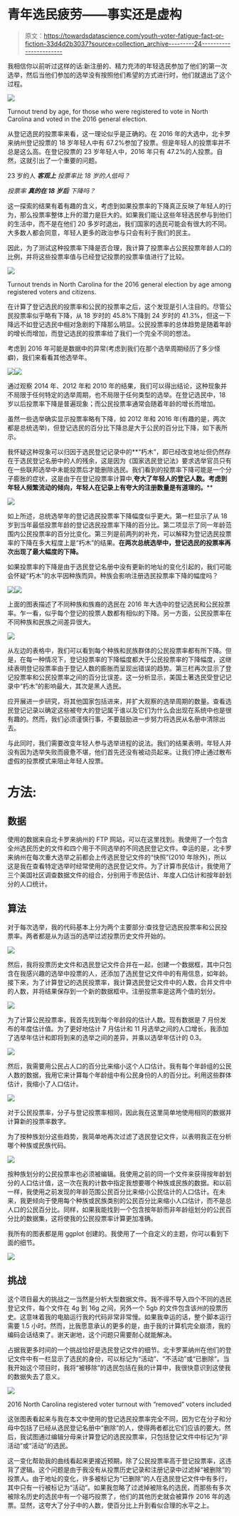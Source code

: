 # 青年选民疲劳——事实还是虚构

> 原文：<https://towardsdatascience.com/youth-voter-fatigue-fact-or-fiction-33d4d2b3037?source=collection_archive---------24----------------------->

我相信你以前听过这样的话:新注册的、精力充沛的年轻选民参加了他们的第一次选举，然后当他们参加的选举没有按照他们希望的方式进行时，他们就退出了这个过程。

![](img/9b8ed9891e619afc94c75c8faa6ac603.png)

Turnout trend by age, for those who were registered to vote in North Carolina and voted in the 2016 general election.

从登记选民的投票率来看，这一理论似乎是正确的。在 2016 年的大选中，北卡罗来纳州登记投票的 18 岁年轻人中有 67.2%参加了投票。但是年轻人的投票率并不总是这么高。在登记投票的 23 岁年轻人中，2016 年只有 47.2%的人投票。自然，这就引出了一个重要的问题。

23 岁的人 ***客观上*** *投票率比 18 岁的人低吗？*

*投票率* ***真的在 18 岁后*** *下降吗？*

这一探索的结果有着有趣的含义，考虑到如果投票率的下降真正反映了年轻人的行为，那么投票率整体上升的潜力是巨大的。如果我们能让这些年轻选民参与到他们的生活中，而不是在他们 20 多岁时退出，我们国家的选民可能会有很大的不同。大多数人都会同意，年轻人更多的政治参与只会有利于我们的民主。

因此，为了测试这种投票率下降是否合理，我计算了投票率占公民投票年龄人口的比例，并将这些投票率值与已经登记投票的投票率值进行了比较。

![](img/3059212ab610642d6201308585df7839.png)

Turnout trends in North Carolina for the 2016 general election by age among registered voters and citizens.

在计算了登记选民的投票率和公民的投票率之后，这个发现是引人注目的。尽管公民投票率似乎略有下降，从 18 岁时的 45.8%下降到 24 岁时的 41.3%，但这一下降远不如登记选民中相对急剧的下降那么明显。公民投票率的总体趋势是随着年龄的增长而增加，而登记选民的投票率给了我们一个完全不同的想法。

考虑到 2016 年可能是数据中的异常(考虑到我们在那个选举周期经历了多少怪癖)，我们来看看其他选举年。

![](img/c4fb09d212f46c754c4def926f5e606f.png)![](img/622cc6bfba6357912874432110ebc364.png)

通过观察 2014 年、2012 年和 2010 年的结果，我们可以得出结论，这种现象并不局限于任何特定的选举周期，也不局限于任何类型的选举。在登记选民中，18 岁以后投票率下降是普遍现象；而公民投票率通常会随着年龄的增长而增加。

虽然一些选举确实显示投票率略有下降，如 2012 年和 2016 年(有趣的是，两次都是总统选举)，但登记选民的百分比下降总是大于公民的百分比下降，如下表所示。

我怀疑这种现象可以归因于选民登记记录中的**“朽木”，即已经改变地址但仍然存在于选民登记名册中的人的残余，这是因为《国家选民登记法》要求选举官员只有在一些联邦选举中未能投票后才能删除选民。我们看到的投票率下降可能是一个分子膨胀的症状，这是由于在登记投票率计算中,**夸大了年轻人的登记人数。考虑到年轻人频繁流动的倾向，年轻人在记录上有夸大的注册数量是有道理的。****

![](img/89d93fb4f782606b2b64f59e7ce0ecf9.png)

如上所述，总统选举年的登记选民投票率下降幅度似乎更大。第一栏显示了从 18 岁到当年最低投票年龄的登记选民投票率下降的百分比。第二项显示了同一年龄范围内公民投票率的百分比变化。第三列是前两列的补充，可以解释为登记选民投票率的下降在多大程度上是“朽木”的结果。**在两次总统选举中，登记选民的投票率再次出现了最大幅度的下降。**

如果投票率的下降是由于选民登记名册中没有更新的地址的变化引起的，我们可能会怀疑“朽木”的水平因种族而异。种族会影响注册选民投票率下降的幅度吗？

![](img/3f15d2eda0eeef9df1e990bf347cb9fd.png)![](img/a07de20e2255c38d7adaea49c07fe4ed.png)

上面的图表描述了不同种族和族裔的选民在 2016 年大选中的登记选民和公民投票率。乍一看，似乎每个登记的投票人数都有相似的下降。另一方面，公民投票率在不同种族和民族之间差异很大。

![](img/bd95090292a31d83075bab9fad69ea60.png)

从左边的表格中，我们可以看到每个种族和民族群体的公民投票率都有所下降。但是，在每一种情况下，登记投票率的下降幅度都大于公民投票率的下降幅度，这继续表明登记投票率由于登记人数的膨胀而呈现出错误的趋势。第三栏再次显示了登记投票率和公民投票率之间的百分比误差。这一分析显示，美国土著选民受登记记录中“朽木”的影响最大，其次是黑人选民。

应开展进一步研究，将其他国家包括进来，并扩大观察的选举周期的数量。查看选民登记记录以确定这些被夸大的登记属于谁以及它们为什么会出现在系统中也是很有趣的。然而，我们必须谨慎行事，不要鼓励进一步努力将选民从名册中清除出去。

与此同时，我们需要改变年轻人参与选举进程的说法。我们的结果表明，年轻人并没有因为选举失败而疲惫不堪，他们首先还没有被动员起来。让我们停止通过散布虚假的投票模式来阻止年轻人投票。

# 方法:

## 数据

使用的数据来自北卡罗来纳州的 FTP 网站，可以在这里找到。我使用了一个包含全州选民历史的文件和四个用于不同选举的不同选民登记文件。幸运的是，北卡罗来纳州在每次重大选举之前都会上传选民登记文件的“快照”(2010 年除外)，所以这是我在查看特定选举时经常使用的选民登记文件。为了计算市民估计，我使用了三个美国社区调查数据文件的组合，分别用于市民估计、年度人口估计和按年龄划分的人口统计。

## 算法

对于每次选举，我的代码基本上分为两个主要部分:查找登记选民投票率和公民投票率。两者都是从为适当的选举过滤投票历史文件开始的。

![](img/479dca992f6c730ad7e429f2063e238a.png)

然后，我将投票历史文件和选民登记文件合并在一起，创建一个数据框，其中只包含在我感兴趣的选举中投票的人，还添加了选民登记文件中的有用信息，如年龄。接下来，为了计算登记的选民投票率，我计算选民登记文件中的人数，合并文件中的人数，并将结果保存到一个新的数据框中。注册投票率是这两个值的划分。

![](img/13d071a08723ecbcbc33d8b244d7d1f6.png)

为了计算公民投票率，我首先找到每个年龄段的估计人数。现有数据是 7 月份发布的年度估计值。为了更好地估计 7 月估计和 11 月选举之间的人口增长，我添加了选举年估计和即将到来的选举之间的差异，并乘以选举年估计的 0.3。

![](img/4cfc9658e65b3668d2e9d130fc4818ef.png)

然后，我需要用公民占人口的百分比来缩小这个人口估计。我有每个年龄组的公民人数的数据，我用它来计算每个年龄组中有公民身份的人的百分比。利用这些群体估计，我缩小了人口估计。

![](img/83288de9ee2b3153e820af64e4d00c95.png)

对于公民投票率，分子与登记投票率相同，因此我在这里简单地使用相同的数据并计算新的投票率数字。

为了按种族划分这些趋势，我简单地再次过滤了选民登记文件，以表明我正在分析哪个种族或民族代码。

![](img/cde8bcb356053bbba9c9ffe388fc577c.png)

按种族划分的公民投票率也必须被编辑。我使用之前的同一个文件来获得按年龄划分的人口估计值，这一次在我的计数中指定我想要哪个种族或民族的数据。和以前一样，我使用之前发现的年龄范围公民百分比来缩小公民估计的人口估计。在未来，我更倾向于使用每个种族或民族类别的公民百分比来缩小人口估计，而不是总人口的公民百分比。同样，如果我能找到一个包含按年龄而非年龄组划分的公民百分比的数据集，这将使我的公民投票率计算更加准确。

我所有的图表都是用 ggplot 创建的。我使用了一个自定义的主题，你可以看到下面的细节。

![](img/d380cee230080ddb8dc639adef520ecd.png)

## 挑战

这个项目最大的挑战之一当然是分析大型数据文件。我不得不导入四个不同的选民登记文件，每个文件在 4g 到 16g 之间，另外一个 5gb 的文件包含该州的投票历史。这意味着我的电脑运行我的代码非常非常慢。如果我幸运的话，整个脚本运行需要 1.5 小时。然而，比我愿意承认的更多的是，由于我的计算机完全崩溃，我的编码会话结束了。谢天谢地，这个问题只需要耐心就能解决。

占据我更多时间的一个挑战恰好是选民登记文件的细节。北卡罗莱纳州在他们的登记文件中有一栏显示了选民的身份，可以标记为“活动”、“不活动”或“已删除”。当我开始这个项目时，我将“被移除”的选民包括在我的计算中，我很快意识到这使我的数据失去了意义。

![](img/bcdce5103066ad09f23792fc3fcac2a2.png)

2016 North Carolina registered voter turnout with “removed” voters included

这张图表看起来与我在本文中使用的登记选民投票率完全不同，因为它在分子和分母中包括了已经从选民登记名册中“删除”的人，使得两者都比它们应该的要大。然后，我试图通过编辑分母来计算登记的选民投票率，只包括登记文件中标记为“非活动”或“活动”的选民。

这一变化帮助我的曲线看起来更接近预期，除了公民投票率高于登记投票率，这违背了逻辑。这个问题是由于我没有从投票历史记录和注册记录中过滤掉“被删除”的投票人。由于地址的变化，许多被标记为“已删除”的人在选民登记文件中有多行，其中只有一行被标记为“活动”。如果我忽略了过滤掉被除名的选民，而那些有多次被除名历史的选民中有一个碰巧投票了，他们的其他历史就会被算作 2016 年的选票。显然，这夸大了分子中的人数，使百分比上升到看似合理的水平之上。